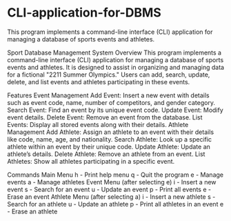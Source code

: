 # CLI-application-for-DBMS
This program implements a command-line interface (CLI) application for managing a database of sports events and athletes.

Sport Database Management System
Overview
This program implements a command-line interface (CLI) application for managing a database of sports events and athletes. It is designed to assist in organizing and managing data for a fictional "2211 Summer Olympics." Users can add, search, update, delete, and list events and athletes participating in these events.

Features
Event Management
Add Event: Insert a new event with details such as event code, name, number of competitors, and gender category.
Search Event: Find an event by its unique event code.
Update Event: Modify event details.
Delete Event: Remove an event from the database.
List Events: Display all stored events along with their details.
Athlete Management
Add Athlete: Assign an athlete to an event with their details like code, name, age, and nationality.
Search Athlete: Look up a specific athlete within an event by their unique code.
Update Athlete: Update an athlete’s details.
Delete Athlete: Remove an athlete from an event.
List Athletes: Show all athletes participating in a specific event.

Commands
Main Menu
h - Print help menu
q - Quit the program
e - Manage events
a - Manage athletes
Event Menu (after selecting e)
i - Insert a new event
s - Search for an event
u - Update an event
p - Print all events
e - Erase an event
Athlete Menu (after selecting a)
i - Insert a new athlete
s - Search for an athlete
u - Update an athlete
p - Print all athletes in an event
e - Erase an athlete
